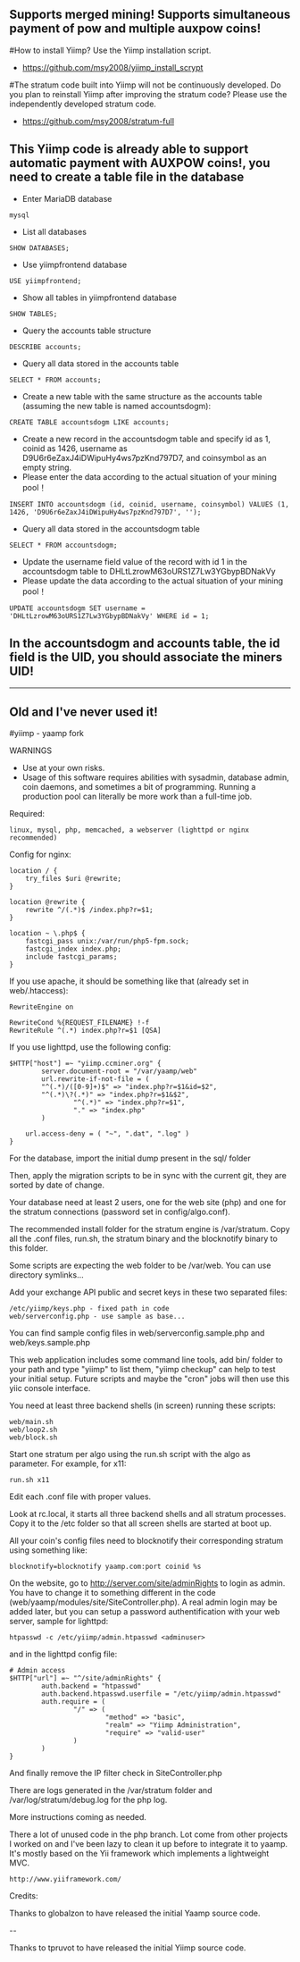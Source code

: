 ##  Supports merged mining! Supports simultaneous payment of pow and multiple auxpow coins!

#How to install Yiimp? Use the Yiimp installation script.

- https://github.com/msy2008/yiimp_install_scrypt

#The stratum code built into Yiimp will not be continuously developed. Do you plan to reinstall Yiimp after improving the stratum code? Please use the independently developed stratum code.

- https://github.com/msy2008/stratum-full

## This Yiimp code is already able to support automatic payment with AUXPOW coins!, you need to create a table file in the database

- Enter MariaDB database
```
mysql
```
- List all databases
```
SHOW DATABASES;
```
- Use yiimpfrontend database
```
USE yiimpfrontend;
```
- Show all tables in yiimpfrontend database
```
SHOW TABLES;
```
- Query the accounts table structure
```
DESCRIBE accounts;
```
- Query all data stored in the accounts table
```
SELECT * FROM accounts;
```
- Create a new table with the same structure as the accounts table (assuming the new table is named accountsdogm):
```
CREATE TABLE accountsdogm LIKE accounts;
```
- Create a new record in the accountsdogm table and specify id as 1, coinid as 1426, username as D9U6r6eZaxJ4iDWipuHy4ws7pzKnd797D7, and coinsymbol as an empty string.
- Please enter the data according to the actual situation of your mining pool！
```
INSERT INTO accountsdogm (id, coinid, username, coinsymbol) VALUES (1, 1426, 'D9U6r6eZaxJ4iDWipuHy4ws7pzKnd797D7', '');
```
- Query all data stored in the accountsdogm table
```
SELECT * FROM accountsdogm;
```
- Update the username field value of the record with id 1 in the accountsdogm table to DHLtLzrowM63oURS1Z7Lw3YGbypBDNakVy
- Please update the data according to the actual situation of your mining pool！
```
UPDATE accountsdogm SET username = 'DHLtLzrowM63oURS1Z7Lw3YGbypBDNakVy' WHERE id = 1;
```
## In the accountsdogm and accounts table, the id field is the UID, you should associate the miners UID!

***********************************
## Old and I've never used it!
#yiimp - yaamp fork

WARNINGS
- Use at your own risks.
- Usage of this software requires abilities with sysadmin, database admin, coin daemons, and sometimes a bit of programming. Running a production pool can literally be more work than a full-time job.

Required:

	linux, mysql, php, memcached, a webserver (lighttpd or nginx recommended)


Config for nginx:

	location / {
		try_files $uri @rewrite;
	}

	location @rewrite {
		rewrite ^/(.*)$ /index.php?r=$1;
	}

	location ~ \.php$ {
		fastcgi_pass unix:/var/run/php5-fpm.sock;
		fastcgi_index index.php;
		include fastcgi_params;
	}


If you use apache, it should be something like that (already set in web/.htaccess):

	RewriteEngine on

	RewriteCond %{REQUEST_FILENAME} !-f
	RewriteRule ^(.*) index.php?r=$1 [QSA]


If you use lighttpd, use the following config:

	$HTTP["host"] =~ "yiimp.ccminer.org" {
	        server.document-root = "/var/yaamp/web"
	        url.rewrite-if-not-file = (
			"^(.*)/([0-9]+)$" => "index.php?r=$1&id=$2",
			"^(.*)\?(.*)" => "index.php?r=$1&$2",
	                "^(.*)" => "index.php?r=$1",
	                "." => "index.php"
	        )

		url.access-deny = ( "~", ".dat", ".log" )
	}


For the database, import the initial dump present in the sql/ folder

Then, apply the migration scripts to be in sync with the current git, they are sorted by date of change.

Your database need at least 2 users, one for the web site (php) and one for the stratum connections (password set in config/algo.conf).



The recommended install folder for the stratum engine is /var/stratum. Copy all the .conf files, run.sh, the stratum binary and the blocknotify binary to this folder. 

Some scripts are expecting the web folder to be /var/web. You can use directory symlinks...


Add your exchange API public and secret keys in these two separated files:

	/etc/yiimp/keys.php - fixed path in code
	web/serverconfig.php - use sample as base...

You can find sample config files in web/serverconfig.sample.php and web/keys.sample.php

This web application includes some command line tools, add bin/ folder to your path and type "yiimp" to list them, "yiimp checkup" can help to test your initial setup.
Future scripts and maybe the "cron" jobs will then use this yiic console interface.

You need at least three backend shells (in screen) running these scripts:

	web/main.sh
	web/loop2.sh
	web/block.sh

Start one stratum per algo using the run.sh script with the algo as parameter. For example, for x11:

	run.sh x11

Edit each .conf file with proper values.

Look at rc.local, it starts all three backend shells and all stratum processes. Copy it to the /etc folder so that all screen shells are started at boot up.

All your coin's config files need to blocknotify their corresponding stratum using something like:

	blocknotify=blocknotify yaamp.com:port coinid %s

On the website, go to http://server.com/site/adminRights to login as admin. You have to change it to something different in the code (web/yaamp/modules/site/SiteController.php). A real admin login may be added later, but you can setup a password authentification with your web server, sample for lighttpd:

	htpasswd -c /etc/yiimp/admin.htpasswd <adminuser>

and in the lighttpd config file:

	# Admin access
	$HTTP["url"] =~ "^/site/adminRights" {
	        auth.backend = "htpasswd"
	        auth.backend.htpasswd.userfile = "/etc/yiimp/admin.htpasswd"
	        auth.require = (
	                "/" => (
	                        "method" => "basic",
	                        "realm" => "Yiimp Administration",
	                        "require" => "valid-user"
	                )
	        )
	}

And finally remove the IP filter check in SiteController.php



There are logs generated in the /var/stratum folder and /var/log/stratum/debug.log for the php log.

More instructions coming as needed.


There a lot of unused code in the php branch. Lot come from other projects I worked on and I've been lazy to clean it up before to integrate it to yaamp. It's mostly based on the Yii framework which implements a lightweight MVC.

	http://www.yiiframework.com/


Credits:

Thanks to globalzon to have released the initial Yaamp source code.

--

Thanks to tpruvot to have released the initial Yiimp source code.
